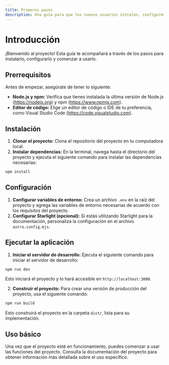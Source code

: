 ```yaml
---
title: Primeros pasos
description: Una guía para que los nuevos usuarios instalen, configuren y comiencen a usar el proyecto rápidamente.
---
```


# Introducción
¡Bienvenido al proyecto! Esta guía te acompañará a través de los pasos para instalarlo, configurarlo y comenzar a usarlo.

## Prerrequisitos
Antes de empezar, asegúrate de tener lo siguiente:

* **Node.js y npm:** Verifica que tienes instalada la última versión de Node.js (https://nodejs.org) y npm (https://www.npmjs.com). 
* **Editor de código:** Elige un editor de código o IDE de tu preferencia, como Visual Studio Code (https://code.visualstudio.com).

## Instalación
1. **Clonar el proyecto:** Clona el repositorio del proyecto en tu computadora local. 
2. **Instalar dependencias:** En la terminal, navega hasta el directorio del proyecto y ejecuta el siguiente comando para instalar las dependencias necesarias:

```bash
npm install
```

## Configuración
1. **Configurar variables de entorno:** Crea un archivo `.env` en la raíz del proyecto y agrega las variables de entorno necesarias de acuerdo con los requisitos del proyecto.
2. **Configurar Starlight (opcional):** Si estás utilizando Starlight para la documentación, personaliza la configuración en el archivo `astro.config.mjs`.

## Ejecutar la aplicación
1. **Iniciar el servidor de desarrollo:** Ejecuta el siguiente comando para iniciar el servidor de desarrollo:

```bash
npm run dev
```

Esto iniciará el proyecto y lo hará accesible en `http://localhost:3000`.

2. **Construir el proyecto:** Para crear una versión de producción del proyecto, usa el siguiente comando:

```bash
npm run build
```

Esto construirá el proyecto en la carpeta `dist/`, lista para su implementación.

## Uso básico
Una vez que el proyecto esté en funcionamiento, puedes comenzar a usar las funciones del proyecto. Consulta la documentación del proyecto para obtener información más detallada sobre el uso específico. 
